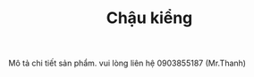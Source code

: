 ﻿---
layout: post
title: Chậu kiểng
thumb: chau-kieng.jpg
price: 0
tags: [hot,"chau kieng"]
---
Mô tả chi tiết sản phẩm. 
vui lòng liên hệ 0903855187 (Mr.Thanh)